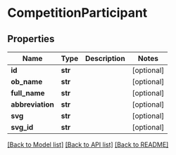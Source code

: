 # CompetitionParticipant

## Properties
Name | Type | Description | Notes
------------ | ------------- | ------------- | -------------
**id** | **str** |  | [optional] 
**ob_name** | **str** |  | [optional] 
**full_name** | **str** |  | [optional] 
**abbreviation** | **str** |  | [optional] 
**svg** | **str** |  | [optional] 
**svg_id** | **str** |  | [optional] 

[[Back to Model list]](../README.md#documentation-for-models) [[Back to API list]](../README.md#documentation-for-api-endpoints) [[Back to README]](../README.md)

